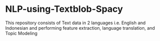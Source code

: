 # NLP-using-Textblob-Spacy
This repository consists of Text data in 2 languages i.e. English and Indonesian and performing feature extraction, language translation, and Topic Modeling
